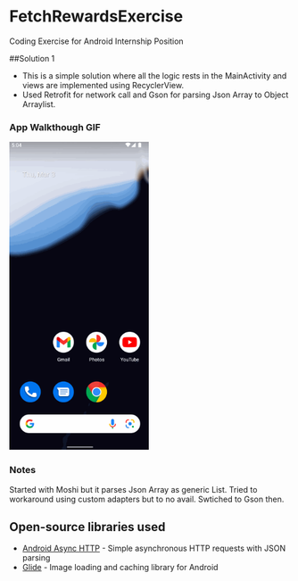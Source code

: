 # FetchRewardsExercise
Coding Exercise for Android Internship Position 

##Solution 1 

- This is a simple solution where all the logic rests in the MainActivity and views are implemented using RecyclerView.
- Used Retrofit for network call and Gson for parsing Json Array to Object Arraylist.

### App Walkthough GIF

<img src="walkthrough.gif" width=250><br>

### Notes

Started with Moshi but it parses Json Array as generic List. Tried to workaround using custom adapters but to no avail. Swtiched to Gson then.

## Open-source libraries used
- [Android Async HTTP](https://github.com/codepath/CPAsyncHttpClient) - Simple asynchronous HTTP requests with JSON parsing
- [Glide](https://github.com/bumptech/glide) - Image loading and caching library for Android

